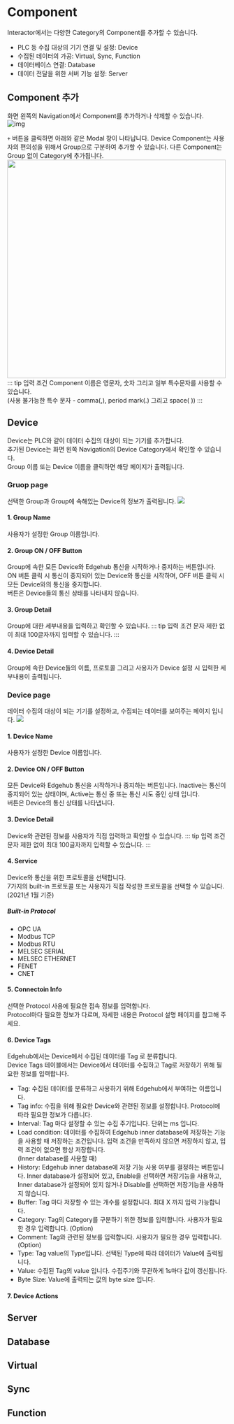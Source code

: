 # Component

Interactor에서는 다양한 Category의 Component를 추가할 수 있습니다.
* PLC 등 수집 대상의 기기 연결 및 설정: Device
* 수집된 데이터의 가공: Virtual, Sync, Function
* 데이터베이스 연결: Database
* 데이터 전달을 위한 서버 기능 설정: Server

## Component 추가
화면 왼쪽의 Navigation에서 Component를 추가하거나 삭제할 수 있습니다.  
![img](./img/component/add.png)

`+` 버튼을 클릭하면 아래와 같은 Modal 창이 나타납니다. Device Component는 사용자의 편의성을 위해서 Group으로 구분하여 추가할 수 있습니다. 다른 Component는 Group 없이 Category에 추가됩니다.  
<img src="./img/component/add_modal.png" width="500">
::: tip 입력 조건
Component 이름은 영문자, 숫자 그리고 일부 특수문자를 사용할 수 있습니다.  
(사용 불가능한 특수 문자 - comma(,), period mark(.) 그리고 space( ))
:::

## Device
Device는 PLC와 같이 데이터 수집의 대상이 되는 기기를 추가합니다.  
추가된 Device는 화면 왼쪽 Navigation의 Device Category에서 확인할 수 있습니다.  
Group 이름 또는 Device 이름을 클릭하면 해당 페이지가 출력됩니다.  

### Gruop page
선택한 Group과 Group에 속해있는 Device의 정보가 출력됩니다.
<img src="./img/component/group.png">

#### 1. Group Name  
사용자가 설정한 Group 이름입니다.

#### 2. Group ON / OFF Button
Group에 속한 모든 Device와 Edgehub 통신을 시작하거나 중지하는 버튼입니다.  
ON 버튼 클릭 시 통신이 중지되어 있는 Device와 통신을 시작하며, OFF 버튼 클릭 시 모든 Device와의 통신을 중지합니다.  
버튼은 Device들의 통신 상태를 나타내지 않습니다.  

#### 3. Group Detail
Group에 대한 세부내용을 입력하고 확인할 수 있습니다.
::: tip 입력 조건
문자 제한 없이 최대 100글자까지 입력할 수 있습니다.
:::

#### 4. Device Detail
Group에 속한 Device들의 이름, 프로토콜 그리고 사용자가 Device 설정 시 입력한 세부내용이 출력됩니다.


### Device page
데이터 수집의 대상이 되는 기기를 설정하고, 수집되는 데이터를 보여주는 페이지 입니다.
<img src="./img/component/device.png">

#### 1. Device Name
사용자가 설정한 Device 이름입니다.

#### 2. Device ON / OFF Button
모든 Device와 Edgehub 통신을 시작하거나 중지하는 버튼입니다. 
Inactive는 통신이 중지되어 있는 상태이며, Active는 통신 중 또는 통신 시도 중인 상태 입니다.  
버튼은 Device의 통신 상태를 나타냅니다.  

#### 3. Device Detail
Device와 관련된 정보를 사용자가 직접 입력하고 확인할 수 있습니다.
::: tip 입력 조건
문자 제한 없이 최대 100글자까지 입력할 수 있습니다.
:::

#### 4. Service
Device와 통신을 위한 프로토콜을 선택합니다.  
7가지의 built-in 프로토콜 또는 사용자가 직접 작성한 프로토콜을 선택할 수 있습니다. (2021년 1월 기준)  

##### Built-in Protocol
* OPC UA
* Modbus TCP
* Modbus RTU
* MELSEC SERIAL
* MELSEC ETHERNET
* FENET
* CNET

#### 5. Connectoin Info
선택한 Protocol 사용에 필요한 접속 정보를 입력합니다.   
Protocol마다 필요한 정보가 다르며, 자세한 내용은 Protocol 설명 페이지를 참고해 주세요.  

#### 6. Device Tags
Edgehub에서는 Device에서 수집된 데이터를 Tag 로 분류합니다.  
Device Tags 테이블에서는 Device에서 데이터를 수집하고 Tag로 저장하기 위해 필요한 정보를 입력합니다.  
* Tag: 수집된 데이터를 분류하고 사용하기 위해 Edgehub에서 부여하는 이름입니다.
* Tag info: 수집을 위해 필요한 Device와 관련된 정보를 설정합니다. Protocol에 따라 필요한 정보가 다릅니다.
* Interval: Tag 마다 설정할 수 있는 수집 주기입니다. 단위는 ms 입니다.
* Load condition: 데이터를 수집하여 Edgehub inner database에 저장하는 기능을 사용할 때 저장하는 조건입니다.
입력 조건을 만족하지 않으면 저장하지 않고, 입력 조건이 없으면 항상 저장합니다.  
(Inner database를 사용할 때)
* History: Edgehub inner database에 저장 기능 사용 여부를 결정하는 버튼입니다. Inner database가 설정되어 있고, Enable을 선택하면 저장기능을 사용하고, Inner database가 설정되어 있지 않거나 Disable를 선택하면 저장기능을 사용하지 않습니다.
* Buffer: Tag 마다 저장할 수 있는 개수를 설정합니다. 최대 X 까지 입력 가능합니다.
* Category: Tag의 Category를 구분하기 위한 정보를 입력합니다. 사용자가 필요한 경우 입력합니다. (Option)
* Comment: Tag와 관련된 정보를 입력합니다. 사용자가 필요한 경우 입력합니다. (Option)
* Type: Tag value의 Type입니다. 선택된 Type에 따라 데이터가 Value에 출력됩니다.
* Value: 수집된 Tag의 value 입니다. 수집주기와 무관하게 1s마다 값이 갱신됩니다.
* Byte Size: Value에 출력되는 값의 byte size 입니다.

#### 7. Device Actions



## Server

## Database

## Virtual

## Sync

## Function